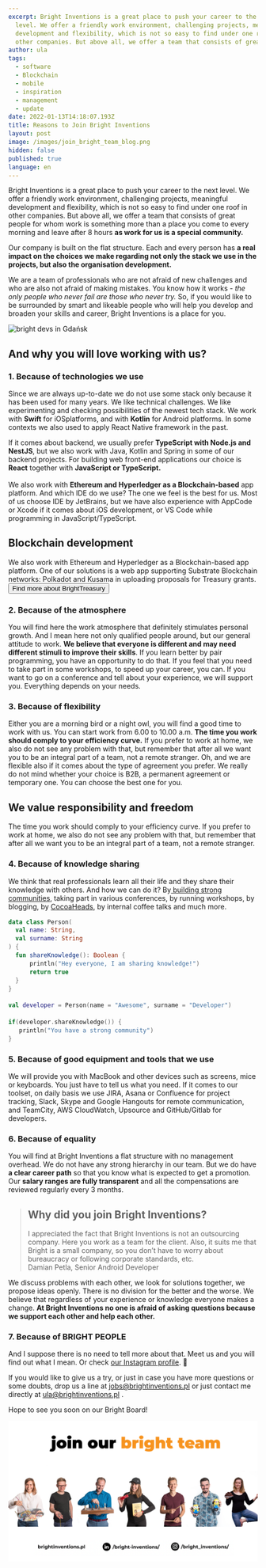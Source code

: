 ```yaml
---
excerpt: Bright Inventions is a great place to push your career to the next
  level. We offer a friendly work environment, challenging projects, meaningful
  development and flexibility, which is not so easy to find under one roof in
  other companies. But above all, we offer a team that consists of great people.
author: ula
tags:
  - software
  - Blockchain
  - mobile
  - inspiration
  - management
  - update
date: 2022-01-13T14:18:07.193Z
title: Reasons to Join Bright Inventions
layout: post
image: /images/join_bright_team_blog.png
hidden: false
published: true
language: en
---
```

Bright Inventions is a great place to push your career to the next level. We offer a friendly work environment, challenging projects, meaningful development and flexibility, which is not so easy to find under one roof in other companies. But above all, we offer a team that consists of great people for whom work is something more than a place you come to every morning and leave after 8 hours **as work for us is a special community.** 

Our company is built on the flat structure. Each and every person has **a real impact on the choices we make regarding not only the stack we use in the projects, but also the organisation development.** 

We are a team of professionals who are not afraid of new challenges and who are also not afraid of making mistakes. You know how it works - *the only people who never fail are those who never try.* So, if you would like to be surrounded by smart and likeable people who will help you develop and broaden your skills and career, Bright Inventions is a place for you.

<img src="/images/img_20220318_190348.jpg" alt="bright devs in Gdańsk " class="hide-on-mobile" />

## And why you will love working with us?

### 1. Because of technologies we use

Since we are always up-to-date we do not use some stack only because it has been used for many years. We like technical challenges. We like experimenting and checking possibilities of the newest tech stack. We work with **Swift** for iOSplatforms, and with **Kotlin** for Android platforms. In some contexts we also used to apply React Native framework in the past. 

If it comes about backend, we usually prefer **TypeScript with Node.js and NestJS**, but we also work with Java, Kotlin and Spring in some of our backend projects. For building web front-end applications our choice is **React** together with **JavaScript or TypeScript.** \
\
We also work with **Ethereum and Hyperledger as a Blockchain-based** app platform. And which IDE do we use? The one we feel is the best for us. Most of us choose IDE by JetBrains, but we have also experience with AppCode or Xcode if it comes about iOS development, or VS Code while programming in JavaScript/TypeScript. 

<div className="block-button"><h2>Blockchain development</h2><div>We also work with Ethereum and Hyperledger as a Blockchain-based app platform. One of our solutions is a web app supporting Substrate Blockchain networks: Polkadot and Kusama in uploading proposals for Treasury grants.</div><a href="/projects/bright-treasury"><button>Find more about BrightTreasury</button></a></div>

### 2. Because of the atmosphere

You will find here the work atmosphere that definitely stimulates personal growth. And I mean here not only qualified people around, but our general attitude to work. **We believe that everyone is different and may need different stimuli to improve their skills**. If you learn better by pair programming, you have an opportunity to do that. If you feel that you need to take part in some workshops, to speed up your career, you can. If you want to go on a conference and tell about your experience, we will support you. Everything depends on your needs. 

### 3. Because of flexibility

Either you are a morning bird or a night owl, you will find a good time to work with us. You can start work from 6.00 to 10.00 a.m. **The time you work should comply to your efficiency curve.** If you prefer to work at home, we also do not see any problem with that, but remember that after all we want you to be an integral part of a team, not a remote stranger. Oh, and we are flexible also if it comes about the type of agreement you prefer. We really do not mind whether your choice is B2B, a permanent agreement or temporary one. You can choose the best one for you.

<div class="important-info"><h2>We value responsibility and freedom </h2><div>The time you work should comply to your efficiency curve. If you prefer to work at home, we also do not see any problem with that, but remember that after all we want you to be an integral part of a team, not a remote stranger.</div></div>

### 4. Because of knowledge sharing

We think that real professionals learn all their life and they share their knowledge with others. And how we can do it? By[ building strong communities](https://www.facebook.com/groups/awstricity), taking part in various conferences, by running workshops, by blogging, by [CocoaHeads](https://www.facebook.com/CocoaHeadsTricity), by internal coffee talks and much more.

```kotlin
data class Person(
  val name: String,
  val surname: String
) {
  fun shareKnowledge(): Boolean {
      println("Hey everyone, I am sharing knowledge!")
      return true
  }
}

val developer = Person(name = "Awesome", surname = "Developer")

if(developer.shareKnowledge()) {
   println("You have a strong community")
}
```

### 5. Because of good equipment and tools that we use

We will provide you with MacBook and other devices such as screens, mice or keyboards. You just have to tell us what you need. If it comes to our toolset, on daily basis we use JIRA, Asana or Confluence for project tracking, Slack, Skype and Google Hangouts for remote communication, and TeamCity, AWS CloudWatch, Upsource and GitHub/Gitlab for developers.

### 6. Because of equality

You will find at Bright Inventions a flat structure with no management overhead. We do not have any strong hierarchy in our team. But we do have **a clear career path** so that you know what is expected to get a promotion. Our **salary ranges are fully transparent** and all the compensations are reviewed regularly every 3 months. 

<blockquote><h2>Why did you join Bright Inventions? </h2><div> I appreciated the fact that Bright Inventions is not an outsourcing company. Here you work as a team for the client. Also, it suits me that Bright is a small company, so you don’t have to worry about bureaucracy or following corporate standards, etc.</div><footer>Damian Petla, Senior Android Developer </footer></blockquote>

We discuss problems with each other, we look for solutions together, we propose ideas openly. There is no division for the better and the worse. We believe that regardless of your experience or knowledge everyone makes a change. **At Bright Inventions no one is afraid of asking questions because we support each other and help each other.** 

### **7.** Because of BRIGHT PEOPLE

And I suppose there is no need to tell more about that. Meet us and you will find out what I mean. Or check [our Instagram profile](https://www.instagram.com/bright_inventions). 🤩

If you would like to give us a try, or just in case you have more questions or some doubts, drop us a line at [jobs@brightinventions.pl](mailto:jobs@brightinventions.pl) or just contact me directly at [ula@brightinventions.pl](mailto:ula@brightinventions.pl) .

Hope to see you soon on our Bright Board! 

![Bright Inventions](../../static/images/join_bright_team.png "")
